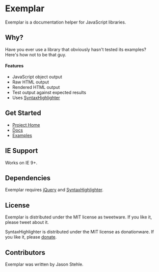 # Exemplar

Exemplar is a documentation helper for JavaScript libraries.

## Why?

Have you ever use a library that obviously hasn't tested its examples? Here's how not to be that guy.

#### Features

* JavaScript object output
* Raw HTML output
* Rendered HTML output
* Test output against expected results
* Uses [SyntaxHighlighter](http://alexgorbatchev.com/SyntaxHighlighter/)


## Get Started

* [Project Home](http://www.codistic.com/projects/exemplar/)
* [Docs](http://www.codistic.com/projects/exemplar/docs/)
* [Examples](http://www.codistic.com/projects/exemplar/examples/)

## IE Support
Works on IE 9+.

## Dependencies
Exemplar requires [jQuery](http://jquery.com/) and [SyntaxHighlighter](http://alexgorbatchev.com/SyntaxHighlighter/).

## License
Exemplar is distributed under the MIT license as tweetware. If you like it, please tweet about it.

SyntaxHighlighter is distributed under the MIT license as donationware. If you like it, please [donate](http://alexgorbatchev.com/SyntaxHighlighter/donate.html).

## Contributors
Exemplar was written by Jason Stehle.
